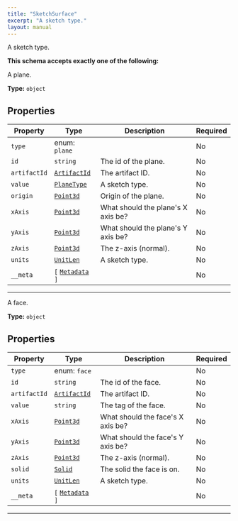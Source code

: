 ```yaml
---
title: "SketchSurface"
excerpt: "A sketch type."
layout: manual
---
```


A sketch type.





**This schema accepts exactly one of the following:**

A plane.

**Type:** `object`





## Properties

| Property | Type | Description | Required |
|----------|------|-------------|----------|
| `type` |enum: `plane`|  | No |
| `id` |`string`| The id of the plane. | No |
| `artifactId` |[`ArtifactId`](/docs/kcl/types/ArtifactId)| The artifact ID. | No |
| `value` |[`PlaneType`](/docs/kcl/types/PlaneType)| A sketch type. | No |
| `origin` |[`Point3d`](/docs/kcl/types/Point3d)| Origin of the plane. | No |
| `xAxis` |[`Point3d`](/docs/kcl/types/Point3d)| What should the plane's X axis be? | No |
| `yAxis` |[`Point3d`](/docs/kcl/types/Point3d)| What should the plane's Y axis be? | No |
| `zAxis` |[`Point3d`](/docs/kcl/types/Point3d)| The z-axis (normal). | No |
| `units` |[`UnitLen`](/docs/kcl/types/UnitLen)| A sketch type. | No |
| `__meta` |`[` [`Metadata`](/docs/kcl/types/Metadata) `]`|  | No |


----
A face.

**Type:** `object`





## Properties

| Property | Type | Description | Required |
|----------|------|-------------|----------|
| `type` |enum: `face`|  | No |
| `id` |`string`| The id of the face. | No |
| `artifactId` |[`ArtifactId`](/docs/kcl/types/ArtifactId)| The artifact ID. | No |
| `value` |`string`| The tag of the face. | No |
| `xAxis` |[`Point3d`](/docs/kcl/types/Point3d)| What should the face's X axis be? | No |
| `yAxis` |[`Point3d`](/docs/kcl/types/Point3d)| What should the face's Y axis be? | No |
| `zAxis` |[`Point3d`](/docs/kcl/types/Point3d)| The z-axis (normal). | No |
| `solid` |[`Solid`](/docs/kcl/types/Solid)| The solid the face is on. | No |
| `units` |[`UnitLen`](/docs/kcl/types/UnitLen)| A sketch type. | No |
| `__meta` |`[` [`Metadata`](/docs/kcl/types/Metadata) `]`|  | No |


----




